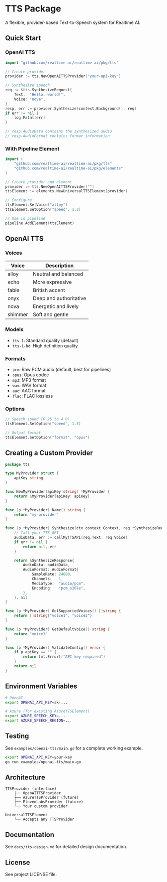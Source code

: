 # TTS Package

A flexible, provider-based Text-to-Speech system for Realtime AI.

## Quick Start

### OpenAI TTS

```go
import "github.com/realtime-ai/realtime-ai/pkg/tts"

// Create provider
provider := tts.NewOpenAITTSProvider("your-api-key")

// Synthesize speech
req := &tts.SynthesizeRequest{
    Text:  "Hello, world!",
    Voice: "nova",
}
resp, err := provider.Synthesize(context.Background(), req)
if err != nil {
    log.Fatal(err)
}

// resp.AudioData contains the synthesized audio
// resp.AudioFormat contains format information
```

### With Pipeline Element

```go
import (
    "github.com/realtime-ai/realtime-ai/pkg/tts"
    "github.com/realtime-ai/realtime-ai/pkg/elements"
)

// Create provider and element
provider := tts.NewOpenAITTSProvider("")
ttsElement := elements.NewUniversalTTSElement(provider)

// Configure
ttsElement.SetVoice("alloy")
ttsElement.SetOption("speed", 1.2)

// Use in pipeline
pipeline.AddElement(ttsElement)
```

## OpenAI TTS

### Voices

| Voice | Description |
|-------|-------------|
| alloy | Neutral and balanced |
| echo | More expressive |
| fable | British accent |
| onyx | Deep and authoritative |
| nova | Energetic and lively |
| shimmer | Soft and gentle |

### Models

- `tts-1`: Standard quality (default)
- `tts-1-hd`: High definition quality

### Formats

- `pcm`: Raw PCM audio (default, best for pipelines)
- `opus`: Opus codec
- `mp3`: MP3 format
- `wav`: WAV format
- `aac`: AAC format
- `flac`: FLAC lossless

### Options

```go
// Speech speed (0.25 to 4.0)
ttsElement.SetOption("speed", 1.5)

// Output format
ttsElement.SetOption("format", "opus")
```

## Creating a Custom Provider

```go
package tts

type MyProvider struct {
    apiKey string
}

func NewMyProvider(apiKey string) *MyProvider {
    return &MyProvider{apiKey: apiKey}
}

func (p *MyProvider) Name() string {
    return "my-provider"
}

func (p *MyProvider) Synthesize(ctx context.Context, req *SynthesizeRequest) (*SynthesizeResponse, error) {
    // Call your TTS API
    audioData, err := callMyTTSAPI(req.Text, req.Voice)
    if err != nil {
        return nil, err
    }

    return &SynthesizeResponse{
        AudioData: audioData,
        AudioFormat: AudioFormat{
            SampleRate: 24000,
            Channels:   1,
            MediaType:  "audio/pcm",
            Encoding:   "pcm_s16le",
        },
    }, nil
}

func (p *MyProvider) GetSupportedVoices() []string {
    return []string{"voice1", "voice2"}
}

func (p *MyProvider) GetDefaultVoice() string {
    return "voice1"
}

func (p *MyProvider) ValidateConfig() error {
    if p.apiKey == "" {
        return fmt.Errorf("API key required")
    }
    return nil
}
```

## Environment Variables

```bash
# OpenAI
export OPENAI_API_KEY=sk-...

# Azure (for existing AzureTTSElement)
export AZURE_SPEECH_KEY=...
export AZURE_SPEECH_REGION=...
```

## Testing

See `examples/openai-tts/main.go` for a complete working example.

```bash
export OPENAI_API_KEY=your-key
go run examples/openai-tts/main.go
```

## Architecture

```
TTSProvider (interface)
    ├── OpenAITTSProvider
    ├── AzureTTSProvider (future)
    ├── ElevenLabsProvider (future)
    └── Your custom provider

UniversalTTSElement
    └── Accepts any TTSProvider
```

## Documentation

See `docs/tts-design.md` for detailed design documentation.

## License

See project LICENSE file.
